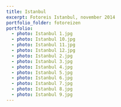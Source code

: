 ```yaml
---
title: Istanbul
excerpt: Fotoreis Istanbul, november 2014
portfolio_folder: fotoreizen
portfolio:
  - photo: Istanbul 1.jpg
  - photo: Istanbul 10.jpg
  - photo: Istanbul 11.jpg
  - photo: Istanbul 12.jpg
  - photo: Istanbul 2.jpg
  - photo: Istanbul 3.jpg
  - photo: Istanbul 4.jpg
  - photo: Istanbul 5.jpg
  - photo: Istanbul 6.jpg
  - photo: Istanbul 7.jpg
  - photo: Istanbul 8.jpg
  - photo: Istanbul 9.jpg
---
```

